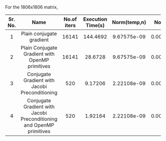 For the 1806x1806 matrix,

| Sr. No.   |      Name      |  No.of iters  |  Execution Time(s) |  Norm(temp,n)  |  Norm(r,n)  |
|:----------:|:-------------:|:------:|:------:|:------:|:------:|
|1	|Plain conjugate gradient	|16141|144.4692|9.67575e-09|0.00223618|
|2	|Plain Conjugate Gradient with OpenMP primitives	|16141|28.6728|9.67575e-09|0.00223618|
|3	|Conjugate Gradient with Jacobi Preconditioning	|520|9.17206|2.22108e-09|0.00284359|
|4	|Conjugate Gradient with Jacobi Preconditioning and OpenMP primitives	|520|1.92164|2.22108e-09|0.00284359|
